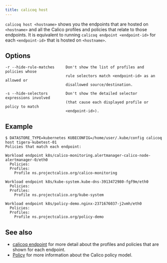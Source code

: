 ```yaml
---
title: calicoq host
---
```


`calicoq host <hostname>` shows you the endpoints that are hosted on
`<hostname>` and all the Calico profiles and policies that relate to those
endpoints.  It is equivalent to running `calicoq endpoint <endpoint-id>` for
each `<endpoint-id>` that is hosted on `<hostname>`.

## Options

```
-r --hide-rule-matches     Don't show the list of profiles and policies whose
                           rule selectors match <endpoint-id> as an allowed or
                           disallowed source/destination.

-s --hide-selectors        Don't show the detailed selector expressions involved
                           (that cause each displayed profile or policy to match
                           <endpoint-id>).
```

## Example

```
$ DATASTORE_TYPE=kubernetes KUBECONFIG=/home/user/.kube/config calicoq host tigera-kubetest-01
Policies that match each endpoint:

Workload endpoint k8s/calico-monitoring.alertmanager-calico-node-alertmanager-0/eth0
  Policies:
  Profiles:
    Profile ns.projectcalico.org/calico-monitoring

Workload endpoint k8s/kube-system.kube-dns-3913472980-fgf9m/eth0
  Policies:
  Profiles:
    Profile ns.projectcalico.org/kube-system

Workload endpoint k8s/policy-demo.nginx-2371676037-j2vmh/eth0
  Policies:
  Profiles:
    Profile ns.projectcalico.org/policy-demo
```

## See also

-  [calicoq endpoint]({{site.baseurl}}/{{page.version}}/reference/calicoq/endpoint) for
   more detail about the profiles and policies that are shown for each
   endpoint.
-  [Policy]({{site.baseurl}}/{{page.version}}/reference/calicoctl/resources/policy) for
   more information about the Calico policy model.
